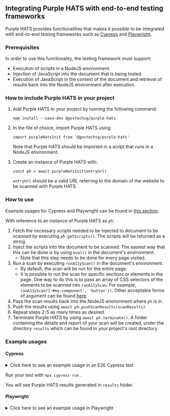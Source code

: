 ## Integrating Purple HATS with end-to-end testing frameworks
Purple HATS provides functionalities that makes it possible to be integrated with end-to-end testing frameworks such as [Cypress](https://www.cypress.io/) and [Playwright](https://playwright.dev/).

### Prerequisites
In order to use this functionality, the testing framework must support:
- Execution of scripts in a NodeJS environment.
- Injection of JavaScript into the document that is being tested.
- Execution of JavaScript in the context of the document and retrieval of results back into the NodeJS environment after execution.

### How to include Purple HATS in your project
1. Add Purple HATS to your project by running the following command:

    `npm install --save-dev @govtechsg/purple-hats`
2. In the file of choice, import Purple HATS using:
    
    `import purpleHatsInit from '@govtechsg/purple-hats'`

    Note that Purple HATS should be imported in a script that runs in a NodeJS environment.

3. Create an instance of Purple HATS with:

    `const ph = await purpleHatsInit(entryUrl)`

    `entryUrl` should be a valid URL referring to the domain of the website to be scanned with Purple HATS.

### How to use
Example usages for Cypress and Playwright can be found in [this section](#example-usages).

With reference to an instance of Purple HATS as `ph`:
1. Fetch the necessary scripts needed to be injected to document to be scanned by executing `ph.getScripts()`. The scripts will be returned as a string.
2. Inject the scripts into the document to be scanned. The easiest way that this can be done is by using `eval()` in the document's environment.
    - Note that this step needs to be done for every page visited.
3. Run a scan by executing `runA11yScan()` in the document's environment.
    - By default, the scan will be run for the entire page.
    - It is possible to run the scan for specific sections or elements in the page. One way to do this is to pass an array of CSS selectors of the elements to be scanned into `runA11yScan`. For example, `runA11yScan(['#my-component', 'button'])`. Other acceptable forms of argument can be found [here](https://github.com/dequelabs/axe-core/blob/develop/doc/API.md#context-parameter).
4. Pass the scan results back into the NodeJS environment where `ph` is in. 
5. Push the results using `await ph.pushScanResults(scanResults)`.
6. Repeat steps 2-5 as many times as desired.
7. Terminate Purple HATS by using `await ph.terminate()`. A folder containing the details and report of your scan will be created, under the directory `results` which can be found in your project's root directory.

### Example usages
#### Cypress
<details>
<summary>Click here to see an example usage in an E2E Cypress test</summary>

We will be creating the following files in a demo Cypress project:
    
    ├── cypress
    │   ├── e2e
    │   │   └── spec.cy.js
    │   └── support
    │       └── e2e.js
    ├── cypress.config.js
    └── package.json

Create a <code>package.json</code> by running <code>npm init</code> . Accept the default options or customise it as needed.

Install the following node dependencies by running <code>npm install cypress @govtechsg/purple-hats --save-dev </code>

Navigate to <code>node_modules/@govtechsg/purple-hats</code> and run <code>npm install</code> within the folder to install remaining Purple HATS dependencies.

Create <code>cypress.config.js</code> with the following contents:

    import { defineConfig } from "cypress";
    import purpleHatsInit from "@govtechsg/purple-hats";

    const ph = await purpleHatsInit(
    "https://govtechsg.github.io",
    "customFlowLabelTestString"
    );

    export default defineConfig({
    e2e: {
        setupNodeEvents(on, config) {
        on("task", {
            getPhScripts() {
            return ph.getScripts();
            },
            async pushPhScanResults(res) {
            await ph.pushScanResults(res);
            return null;
            },
            returnResultsDir() {
            return `results/${ph.randomToken}_${ph.scanDetails.urlsCrawled.scanned.length}pages/reports/report.html`;
            },
            async terminatePh() {
            return await ph.terminate();
            },
        });
        },
    },
    });

Create a sub-folder and file <code>cypress/support/e2e.js</code> with the following contents::

    Cypress.Commands.add("injectPhScripts", () => {
    cy.task("getPhScripts").then((s) => {
        cy.window().then((win) => {
        win.eval(s);
        });
    });
    });

    Cypress.Commands.add("runPhScan", (elements) => {
    cy.window().then(async (win) => {
        const res = await win.runA11yScan(elements);
        cy.task("pushPhScanResults", res);
    });
    });

    Cypress.Commands.add("terminatePh", () => {
    cy.task("terminatePh");
    });

Create <code>cypress/e2e/spec.cy.js</code> with the following contents:
    
    describe("template spec", () => {
    it("should run purple HATS", () => {
        cy.visit(
        "https://govtechsg.github.io/purple-banner-embeds/purple-integrated-scan-example.htm"
        );
        cy.injectPhScripts();
        cy.runPhScan();
        cy.contains("Click Me").click();
        // Run a scan on <input> and <button> elements
        cy.runPhScan(["input", "button"]);

        cy.terminatePh();
    });

    it("should contain custom flow label", () => {
        cy.task("returnResultsDir").then((res) => {
        console.log("res: ", res);
        cy.visit(`./${res}`);
        cy.get("#pagesScannedModalToggle").should(
            "contain",
            "customFlowLabelTestString"
        );
        });
    });

    it("should run purple HATS from command line", () => {
        //test for k flag
        cy.exec(
        "node node_modules/@govtechsg/purple-hats/cli.js -c 2 -u https://govtechsg.github.io/purple-banner-embeds/purple-integrated-scan-example.htm -k testuser:testuser@gmail.com"
        );
    });
    });

</details>

Run your test with <code>npx cypress run</code> .

You will see Purple HATS results generated in <code>results</code> folder.

#### Playwright
<details>
    <summary>Click here to see an example usage in Playwright</summary>

    import { chromium } from 'playwright';
    import purpleHatsInit from 'purple-hats';

    const ph = await purpleHatsInit('https://govtechsg.github.io');

    (async () => {
        const browser = await chromium.launch({
            headless: false,
        });
        const context = await browser.newContext();
        const page = await context.newPage();

        const runPhScan = async (elementsToScan) => {
            const scanRes = await page.evaluate(
            async elementsToScan => await runA11yScan(elementsToScan),
            elementsToScan,
            );
            await ph.pushScanResults(scanRes);
        };

        await page.goto('https://govtechsg.github.io/purple-banner-embeds/purple-integrated-scan-example.htm');
        await page.evaluate(ph.getScripts());
        await runPhScan();

        await page.getByRole('button', { name: 'Click Me' }).click();
        // Run a scan on <input> and <button> elements
        await runPhScan(['input', 'button'])

        // ---------------------
        await context.close();
        await browser.close();
        await ph.terminate();
    })();
</details>
